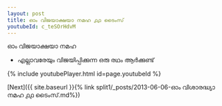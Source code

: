 ```yaml
---
layout: post
title: ഓം വിജയാക്ഷയാ നമഹ ൧൧ ടൈംസ്
youtubeId: c_teSOrHdvM
---
```

 
 
 ഓം വിജയാക്ഷയാ നമഹ 
 
 -  എല്ലാവരേയും വിജയിപ്പിക്കുന്ന ഒരു രഥം ആർക്കുണ്ട് 
 
  
 
  
 
 
 
 
 
 


{% include youtubePlayer.html id=page.youtubeId %}
 
[Next]({{ site.baseurl }}{% link  split1/_posts/2013-06-06-ഓം വിശാരദ്ധ്യാ നമഹ ൧൧ ടൈംസ്.md%})
 
